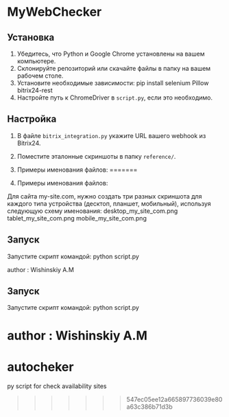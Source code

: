 # MyWebChecker

## Установка
1. Убедитесь, что Python и Google Chrome установлены на вашем компьютере.
2. Склонируйте репозиторий или скачайте файлы в папку на вашем рабочем столе.
3. Установите необходимые зависимости:
    pip install selenium Pillow bitrix24-rest
4. Настройте путь к ChromeDriver в `script.py`, если это необходимо.

## Настройка
1. В файле `bitrix_integration.py` укажите URL вашего webhook из Bitrix24.
2. Поместите эталонные скриншоты в папку `reference/`.

3. Примеры именования файлов:
=======
3.  Примеры именования файлов:

Для сайта my-site.com, нужно создать три разных скриншота для каждого типа устройства (десктоп, планшет, мобильный), используя следующую схему именования:
desktop_my_site_com.png
tablet_my_site_com.png
mobile_my_site_com.png

## Запуск
Запустите скрипт командой: python script.py

author : Wishinskiy A.M

## Запуск
Запустите скрипт командой: python script.py



author : Wishinskiy A.M
=======
# autocheker
py script for check availability sites
>>>>>>> 547ec05ee12a665897736039e80a63c386b71d3b
